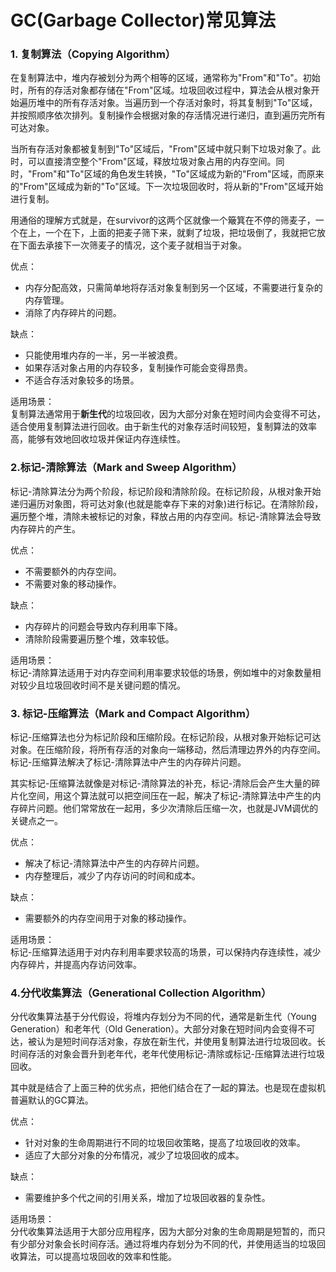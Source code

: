 # GC(Garbage Collector)常见算法

### 1. 复制算法（Copying Algorithm）

在复制算法中，堆内存被划分为两个相等的区域，通常称为"From"和"To"。初始时，所有的存活对象都存储在"From"区域。垃圾回收过程中，算法会从根对象开始遍历堆中的所有存活对象。当遍历到一个存活对象时，将其复制到"To"区域，并按照顺序依次排列。复制操作会根据对象的存活情况进行递归，直到遍历完所有可达对象。

当所有存活对象都被复制到"To"区域后，"From"区域中就只剩下垃圾对象了。此时，可以直接清空整个"From"区域，释放垃圾对象占用的内存空间。同时，"From"和"To"区域的角色发生转换，"To"区域成为新的"From"区域，而原来的"From"区域成为新的"To"区域。下一次垃圾回收时，将从新的"From"区域开始进行复制。

用通俗的理解方式就是，在survivor的这两个区就像一个簸箕在不停的筛麦子，一个在上，一个在下，上面的把麦子筛下来，就剩了垃圾，把垃圾倒了，我就把它放在下面去承接下一次筛麦子的情况，这个麦子就相当于对象。

优点：

- 内存分配高效，只需简单地将存活对象复制到另一个区域，不需要进行复杂的内存管理。
- 消除了内存碎片的问题。

缺点：

- 只能使用堆内存的一半，另一半被浪费。
- 如果存活对象占用的内存较多，复制操作可能会变得昂贵。
- 不适合存活对象较多的场景。

适用场景：  
复制算法通常用于**新生代**的垃圾回收，因为大部分对象在短时间内会变得不可达，适合使用复制算法进行回收。由于新生代的对象存活时间较短，复制算法的效率高，能够有效地回收垃圾并保证内存连续性。



### 2.标记-清除算法（Mark and Sweep Algorithm）

标记-清除算法分为两个阶段，标记阶段和清除阶段。在标记阶段，从根对象开始递归遍历对象图，将可达对象(也就是能幸存下来的对象)进行标记。在清除阶段，遍历整个堆，清除未被标记的对象，释放占用的内存空间。标记-清除算法会导致内存碎片的产生。

优点：

- 不需要额外的内存空间。
- 不需要对象的移动操作。

缺点：

- 内存碎片的问题会导致内存利用率下降。
- 清除阶段需要遍历整个堆，效率较低。

适用场景：  
标记-清除算法适用于对内存空间利用率要求较低的场景，例如堆中的对象数量相对较少且垃圾回收时间不是关键问题的情况。



### 3. 标记-压缩算法（Mark and Compact Algorithm）

标记-压缩算法也分为标记阶段和压缩阶段。在标记阶段，从根对象开始标记可达对象。在压缩阶段，将所有存活的对象向一端移动，然后清理边界外的内存空间。标记-压缩算法解决了标记-清除算法中产生的内存碎片问题。

其实标记-压缩算法就像是对标记-清除算法的补充，标记-清除后会产生大量的碎片化空间，用这个算法就可以把空间压在一起，解决了标记-清除算法中产生的内存碎片问题。他们常常放在一起用，多少次清除后压缩一次，也就是JVM调优的关键点之一。

优点：

- 解决了标记-清除算法中产生的内存碎片问题。
- 内存整理后，减少了内存访问的时间和成本。

缺点：

- 需要额外的内存空间用于对象的移动操作。

适用场景：  
标记-压缩算法适用于对内存利用率要求较高的场景，可以保持内存连续性，减少内存碎片，并提高内存访问效率。



### 4.分代收集算法（Generational Collection Algorithm）

分代收集算法基于分代假设，将堆内存划分为不同的代，通常是新生代（Young Generation）和老年代（Old Generation）。大部分对象在短时间内会变得不可达，被认为是短时间存活对象，存放在新生代，并使用复制算法进行垃圾回收。长时间存活的对象会晋升到老年代，老年代使用标记-清除或标记-压缩算法进行垃圾回收。

其中就是结合了上面三种的优劣点，把他们结合在了一起的算法。也是现在虚拟机普遍默认的GC算法。

优点：

- 针对对象的生命周期进行不同的垃圾回收策略，提高了垃圾回收的效率。
- 适应了大部分对象的分布情况，减少了垃圾回收的成本。

缺点：

- 需要维护多个代之间的引用关系，增加了垃圾回收器的复杂性。

适用场景：  
分代收集算法适用于大部分应用程序，因为大部分对象的生命周期是短暂的，而只有少部分对象会长时间存活。通过将堆内存划分为不同的代，并使用适当的垃圾回收算法，可以提高垃圾回收的效率和性能。
